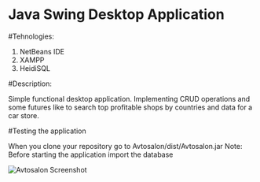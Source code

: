 # Java Swing Desktop Application

#Tehnologies:

 1. NetBeans IDE
 2. XAMPP
 3. HeidiSQL
 
#Description:

Simple functional desktop application.
Implementing CRUD operations and some futures like to search top profitable shops by countries
and data for a car store.

#Testing the application

When you clone your repository go to Avtosalon/dist/Avtosalon.jar
Note: Before starting the application import the database

![Avtosalon Screenshot](https://user-images.githubusercontent.com/95184489/156472847-0f2e0514-3ccd-4a14-b5c6-78c14d3eb9b1.png)
